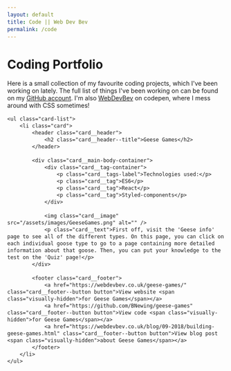 ```yaml
---
layout: default
title: Code || Web Dev Bev
permalink: /code
---
```


<div class="background">
	<h1>Coding Portfolio</h1>
	<p class="intro-text">Here is a small collection of my favourite coding projects, which I've been working on lately.  The full list of things I've been working on can be found on my <a href="https://github.com/BNewing/">GitHub account</a>. I'm also <a href="https://codepen.io/WebDevBev/">WebDevBev</a> on codepen, where I mess around with CSS sometimes!</p>
	
	<ul class="card-list">
		<li class="card">
			<header class="card__header">
				<h2 class="card__header--title">Geese Games</h2>
			</header>
			
			<div class="card__main-body-container">
				<div class="card__tag-container">
					<p class="card__tags-label">Technologies used:</p>
					<p class="card__tag">ES6</p>
					<p class="card__tag">React</p>
					<p class="card__tag">Styled-components</p>
				</div>

				<img class="card__image" src="/assets/images/GeeseGames.png" alt="" />
				<p class="card__text">First off, visit the 'Geese info' page to see all of the different types. On this page, you can click on each individual goose type to go to a page containing more detailed information about that goose. Then, you can put your knowledge to the test on the 'Quiz' page!</p>
			</div>

			<footer class="card__footer">
				<a href="https://webdevbev.co.uk/geese-games/" class="card__footer--button button">View website <span class="visually-hidden">for Geese Games</span></a>
				<a href="https://github.com/BNewing/geese-games" class="card__footer--button button">View code <span class="visually-hidden">for Geese Games</span></a>
				<a href="https://webdevbev.co.uk/blog/09-2018/building-geese-games.html" class="card__footer--button button">View blog post <span class="visually-hidden">about Geese Games</span></a>
			</footer>
		</li>
	</ul>
</div>